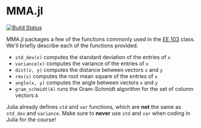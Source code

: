# MMA.jl

[![Build Status](https://travis-ci.org/davidlizeng/MMA.jl.svg?branch=master)](https://travis-ci.org/davidlizeng/MMA.jl)

MMA.jl packages a few of the functions commonly used in the [EE 103](http://ee103.stanford.edu) class. We'll briefly describe each of the functions provided.


- `std_dev(x)` computes the standard deviation of the entries of `x`
- `variance(x)` computes the variance of the entries of `x`
- `dist(x, y)` computes the distance between vectors `x` and `y`
- `rms(x)` computes the root mean square of the entries of `x`
- `angle(x, y)` computes the angle between vectors `x` and `y`
- `gram_schmidt(A)` runs the Gram-Schmidt algorithm for the set of column vectors `A`


Julia already defines `std` and `var` functions, which are **not** the same as `std_dev` and `variance`. Make sure to **never** use `std` and `var` when coding in Julia for the course!

